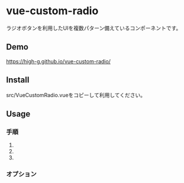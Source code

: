 vue-custom-radio
====
ラジオボタンを利用したUIを複数パターン備えているコンポーネントです。

## Demo
https://high-g.github.io/vue-custom-radio/

## Install
src/VueCustomRadio.vueをコピーして利用してください。


## Usage
### 手順
1. 
2. 
3. 

### オプション


